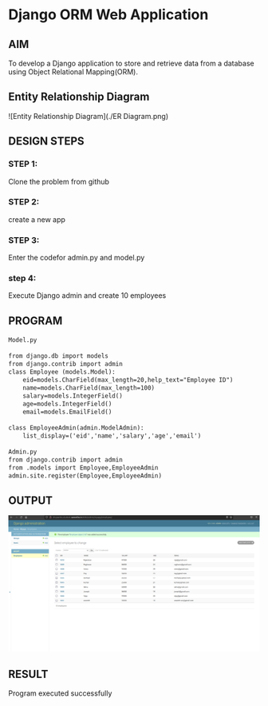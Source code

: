 # Django ORM Web Application

## AIM
To develop a Django application to store and retrieve data from a database using Object Relational Mapping(ORM).

## Entity Relationship Diagram

![Entity Relationship Diagram](./ER Diagram.png)

## DESIGN STEPS

### STEP 1:
Clone the problem from github
### STEP 2:
create a new app
### STEP 3:
Enter the codefor admin.py and model.py
### step 4:
Execute Django admin and create 10 employees

## PROGRAM

```
Model.py

from django.db import models
from django.contrib import admin
class Employee (models.Model):
    eid=models.CharField(max_length=20,help_text="Employee ID")
    name=models.CharField(max_length=100)
    salary=models.IntegerField()
    age=models.IntegerField()
    email=models.EmailField()

class EmployeeAdmin(admin.ModelAdmin):
    list_display=('eid','name','salary','age','email')  

Admin.py 
from django.contrib import admin
from .models import Employee,EmployeeAdmin
admin.site.register(Employee,EmployeeAdmin)

```


## OUTPUT

![OUTPUT](./output.png)

## RESULT

Program executed successfully
